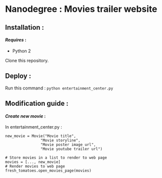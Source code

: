 # Nanodegree : Movies trailer website

## Installation :

#### *Requires* :
* Python 2

Clone this repository.

## Deploy :

Run this command : ```python entertainment_center.py```

## Modification guide :
#### *Create new movie* :
In entertainment_center.py :
```
new_movie = Movie("Movie title",
                "Movie storyline",
                "Movie poster image url",
                "Movie youtube trailer url")

# Store movies in a list to render to web page
movies = [..., new_movie]
# Render movies to web page
fresh_tomatoes.open_movies_page(movies)
```